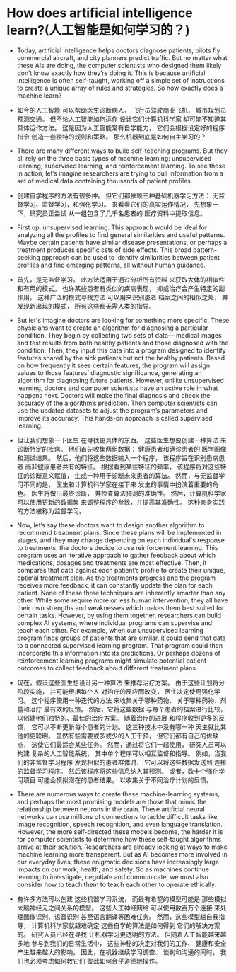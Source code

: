 # How does artificial intelligence learn?(人工智能是如何学习的？)


- Today, artificial intelligence helps doctors diagnose patients, pilots fly commercial aircraft, and city planners predict traffic. But no matter what these AIs are doing, the computer scientists who designed them likely don’t know exactly how they’re doing it. This is because artificial intelligence is often self-taught, working off a simple set of instructions to create a unique array of rules and strategies. So how exactly does a machine learn? 

- 如今的人工智能 可以帮助医生诊断病人， 飞行员驾驶商业飞机， 城市规划员预测交通。 但不论人工智能如何运作 设计它们计算机科学家 却可能不知道其具体运作方法。 这是因为人工智能常有自学能力， 它们会根据设定好的程序指令 创造一套独特的规则和策略。 那么机器到底是如何自主学习的？ 


- There are many different ways to build self-teaching programs. But they all rely on the three basic types of machine learning: unsupervised learning, supervised learning, and reinforcement learning. To see these in action, let’s imagine researchers are trying to pull information from a set of medical data containing thousands of patient profiles.

- 创建自学程序的方法有很多种。 但它们都依赖三种基础机器学习方法： 无监督学习、监督学习，和强化学习。 来看看它们的真实运作情况， 先想象一下，研究员正尝试 从一组包含了几千名患者的 医疗资料中提取信息。 

- First up, unsupervised learning. This approach would be ideal for analyzing all the profiles to find general similarities and useful patterns. Maybe certain patients have similar disease presentations, or perhaps a treatment produces specific sets of side effects. This broad pattern-seeking approach can be used to identify similarities between patient profiles and find emerging patterns, all without human guidance. 

- 首先，是无监督学习。 此方法适用于通过分析所有资料 来获取大体的相似性和有用的模式。 也许某些患者有类似的疾病表现， 抑或治疗会产生特定的副作用。 这种广泛的模式寻找方法 可以用来识别患者 档案之间的相似之处， 并发现新出现的模式， 所有这些都无需人类的指导。 


- But let's imagine doctors are looking for something more specific. These physicians want to create an algorithm for diagnosing a particular condition. They begin by collecting two sets of data— medical images and test results from both healthy patients and those diagnosed with the condition. Then, they input this data into a program designed to identify features shared by the sick patients but not the healthy patients. Based on how frequently it sees certain features, the program will assign values to those features’ diagnostic significance, generating an algorithm for diagnosing future patients. However, unlike unsupervised learning, doctors and computer scientists have an active role in what happens next. Doctors will make the final diagnosis and check the accuracy of the algorithm’s prediction. Then computer scientists can use the updated datasets to adjust the program’s parameters and improve its accuracy. This hands-on approach is called supervised learning. 


- 但让我们想象一下医生 在寻找更具体的东西。 这些医生想要创建一种算法 来诊断特定的疾病。 他们首先收集两组数据： 健康患者和确诊患者的 医学图像和测试结果。 然后，他们将这些数据输入一个程序， 该程序旨在识别患病患者 而非健康患者共有的特征。 根据看到某些特征的频率， 该程序将对这些特征的诊断意义赋值， 生成一种用于诊断未来患者的算法。 然而，与无监督学习不同的是， 医生和计算机科学家在接下来 发生的事情中扮演着重要的角色。 医生将做出最终诊断， 并检查算法预测的准确性。 然后，计算机科学家 可以使用更新的数据集 来调整程序的参数，并提高其准确性。 这种亲身实践的方法被称为监督学习。 


- Now, let’s say these doctors want to design another algorithm to recommend treatment plans. Since these plans will be implemented in stages, and they may change depending on each individual's response to treatments, the doctors decide to use reinforcement learning. This program uses an iterative approach to gather feedback about which medications, dosages and treatments are most effective. Then, it compares that data against each patient’s profile to create their unique, optimal treatment plan. As the treatments progress and the program receives more feedback, it can constantly update the plan for each patient. None of these three techniques are inherently smarter than any other. While some require more or less human intervention, they all have their own strengths and weaknesses which makes them best suited for certain tasks. However, by using them together, researchers can build complex AI systems, where individual programs can supervise and teach each other. For example, when our unsupervised learning program finds groups of patients that are similar, it could send that data to a connected supervised learning program. That program could then incorporate this information into its predictions. Or perhaps dozens of reinforcement learning programs might simulate potential patient outcomes to collect feedback about different treatment plans. 


-  现在，假设这些医生想设计另一种算法 来推荐治疗方案。 由于这些计划将分阶段实施， 并可能根据每个人 对治疗的反应而改变， 医生决定使用强化学习。 这个程序使用一种迭代的方法 来收集关于哪种药物、 关于哪种药物、剂量和治疗 最有效的反馈。 然后，它将这些数据 与每个患者的档案进行比较， 以创建他们独特的、最佳的治疗方案。 随着治疗的进展 和程序收到更多的反馈， 它可以不断更新每个患者的计划。 这三种技术中没有哪一种 天生就比其他的更聪明。 虽然有些需要或多或少的人工干预， 但它们都有自己的优缺点， 这使它们最适合某些任务。 然而，通过将它们一起使用， 研究人员可以构建 复杂的人工智能系统， 其中单个程序可以相互监督和指导。 例如，当我们的非监督学习程序 发现相似的患者群体时， 它可以将这些数据发送到 连接的监督学习程序。 然后该程序将这些信息纳入其预测。 或者，数十个强化学习项目 可能会模拟潜在的患者结果， 以收集关于不同治疗计划的反馈。



- There are numerous ways to create these machine-learning systems, and perhaps the most promising models are those that mimic the relationship between neurons in the brain. These artificial neural networks can use millions of connections to tackle difficult tasks like image recognition, speech recognition, and even language translation. However, the more self-directed these models become, the harder it is for computer scientists to determine how these self-taught algorithms arrive at their solution. Researchers are already looking at ways to make machine learning more transparent. But as AI becomes more involved in our everyday lives, these enigmatic decisions have increasingly large impacts on our work, health, and safety. So as machines continue learning to investigate, negotiate and communicate, we must also consider how to teach them to teach each other to operate ethically. 

- 有许多方法可以创建 这些机器学习系统， 而最有希望的模型可能是 那些模拟大脑神经元之间关系的模型。 这些人工神经网络 可以使用数百万个连接 来处理图像识别、语音识别 甚至语言翻译等困难任务。 然而，这些模型越自我指导， 计算机科学家就越难确定 这些自学的算法是如何得到 它们的解决方案的。 研究人员已经在寻找 让机器学习更透明的方法。 但随着人工智能越来越多地 参与到我们的日常生活中， 这些神秘的决定对我们的工作、 健康和安全产生越来越大的影响。 因此，在机器继续学习调查、 谈判和沟通的同时， 我们也必须考虑如何教它们 彼此如何合乎道德地操作。 